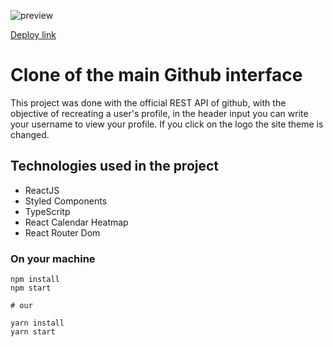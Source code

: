 ![preview](https://github.com/DAVI-REZENDE/clones-with-react/blob/main/github-clone/public/preview-github.gif)

[Deploy link](https://github-interface-clone.netlify.app/)

# Clone of the main Github interface

This project was done with the official REST API of github, with the objective of recreating a user's profile, in the header input you can write your username to view your profile. If you click on the logo the site theme is changed.

## Technologies used in the project

- ReactJS
- Styled Components
- TypeScritp
- React Calendar Heatmap
- React Router Dom

### On your machine

```
npm install
npm start

# our

yarn install
yarn start

```